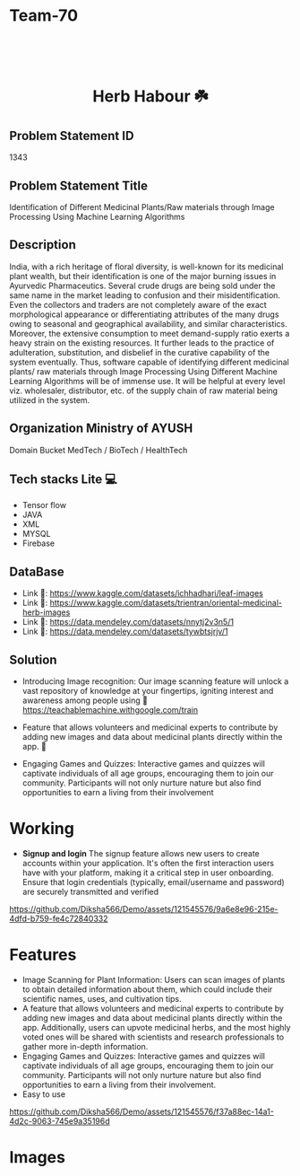 # Team-70




<h1 align="center">
  <br>
  <a href="<img src="![main_icon](https://github.com/Diksha566/Demo/assets/121545576/529d0d4a-c182-4fb1-8166-0813b21c06a4)
" width="200"></a>
  <br>
  Herb Habour ☘️
  <br>

## Problem Statement ID	
1343  

## Problem Statement Title	
Identification of Different Medicinal Plants/Raw materials through Image Processing Using Machine Learning Algorithms

## Description	
India, with a rich heritage of floral diversity, is well-known for its medicinal plant wealth, but their identification is one of the major burning issues in Ayurvedic Pharmaceutics. Several crude drugs are being sold under the same name in the market leading to confusion and their misidentification. Even the collectors and traders are not completely aware of the exact morphological appearance or differentiating attributes of the many drugs owing to seasonal and geographical availability, and similar characteristics. Moreover, the extensive consumption to meet demand-supply ratio exerts a heavy strain on the existing resources. It further leads to the practice of adulteration, substitution, and disbelief in the curative capability of the system eventually. Thus, software capable of identifying different medicinal plants/ raw materials through Image Processing Using Different Machine Learning Algorithms will be of immense use. It will be helpful at every level viz. wholesaler, distributor, etc. of the supply chain of raw material being utilized in the system.

## Organization	Ministry of AYUSH

Domain Bucket	MedTech / BioTech / HealthTech



## Tech stacks Lite 💻
* Tensor flow
* JAVA
* XML
* MYSQL
* Firebase

## DataBase
* Link 🔗: https://www.kaggle.com/datasets/ichhadhari/leaf-images
* Link 🔗: https://www.kaggle.com/datasets/trientran/oriental-medicinal-herb-images
* Link 🔗: https://data.mendeley.com/datasets/nnytj2v3n5/1
* Link 🔗: https://data.mendeley.com/datasets/tywbtsjrjv/1


## Solution 
* Introducing Image recognition: Our image scanning feature will unlock a vast repository of knowledge at your fingertips, igniting interest and awareness among people using 🔗 https://teachablemachine.withgoogle.com/train

* Feature that allows volunteers and medicinal experts to contribute by adding new images and data about medicinal plants directly within the app. 💫

* Engaging Games and Quizzes: Interactive games and quizzes will captivate individuals of all age groups, encouraging them to join our community. Participants will not only nurture nature but also find opportunities to earn a living from their involvement


# Working
* **Signup and login** The signup feature allows new users to create accounts within your application. It's often the first interaction users have with your platform, making it a critical step in user onboarding. Ensure that login credentials (typically, email/username and password) are securely transmitted and verified

https://github.com/Diksha566/Demo/assets/121545576/9a6e8e96-215e-4dfd-b759-fe4c72840332

 






# Features
* Image Scanning for Plant Information: Users can scan images of plants to obtain detailed information about them, which could include their scientific names, uses, and cultivation tips.
* A feature that allows volunteers and medicinal experts to contribute by adding new images and data about medicinal plants directly within the app. Additionally, users can upvote medicinal herbs, and the most highly voted ones will be shared with scientists and research professionals to gather more in-depth information.
* Engaging Games and Quizzes: Interactive games and quizzes will captivate individuals of all age groups, encouraging them to join our community. Participants will not only nurture nature but also find opportunities to earn a living from their involvement.
* Easy to use

 https://github.com/Diksha566/Demo/assets/121545576/f37a88ec-14a1-4d2c-9063-745e9a35196d


 


# Images
